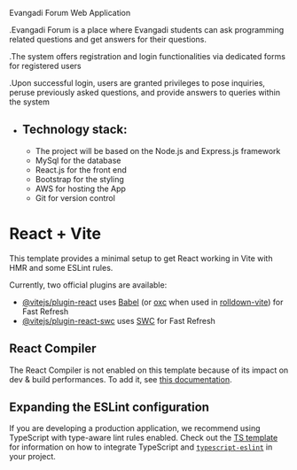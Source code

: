 

Evangadi Forum Web Application

.Evangadi Forum is a place where Evangadi students can ask programming related questions and get answers for their questions.

.The system offers registration and login functionalities via dedicated forms for registered users

.Upon successful login, users are granted privileges to pose inquiries, peruse previously asked questions, and provide answers to queries within the system

- Technology stack:
  -------------------
    - The project will be based on the Node.js and Express.js framework 
    - MySql for the database 
    - React.js for the front end 
    - Bootstrap for the styling
    - AWS for hosting the App 
    - Git for version control


# React + Vite

This template provides a minimal setup to get React working in Vite with HMR and some ESLint rules.

Currently, two official plugins are available:

- [@vitejs/plugin-react](https://github.com/vitejs/vite-plugin-react/blob/main/packages/plugin-react) uses [Babel](https://babeljs.io/) (or [oxc](https://oxc.rs) when used in [rolldown-vite](https://vite.dev/guide/rolldown)) for Fast Refresh
- [@vitejs/plugin-react-swc](https://github.com/vitejs/vite-plugin-react/blob/main/packages/plugin-react-swc) uses [SWC](https://swc.rs/) for Fast Refresh

## React Compiler

The React Compiler is not enabled on this template because of its impact on dev & build performances. To add it, see [this documentation](https://react.dev/learn/react-compiler/installation).

## Expanding the ESLint configuration

If you are developing a production application, we recommend using TypeScript with type-aware lint rules enabled. Check out the [TS template](https://github.com/vitejs/vite/tree/main/packages/create-vite/template-react-ts) for information on how to integrate TypeScript and [`typescript-eslint`](https://typescript-eslint.io) in your project.
